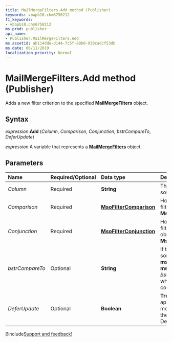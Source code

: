```yaml
---
title: MailMergeFilters.Add method (Publisher)
keywords: vbapb10.chm6750212
f1_keywords:
- vbapb10.chm6750212
ms.prod: publisher
api_name:
- Publisher.MailMergeFilters.Add
ms.assetid: ab114dda-d144-7c5f-88b0-930cadcf53db
ms.date: 06/11/2019
localization_priority: Normal
---
```



# MailMergeFilters.Add method (Publisher)

Adds a new filter criterion to the specified **MailMergeFilters** object.


## Syntax

_expression_.**Add** (_Column_, _Comparison_, _Conjunction_, _bstrCompareTo_, _DeferUpdate_)

_expression_ A variable that represents a **[MailMergeFilters](Publisher.MailMergeFilters.md)** object.


## Parameters

|Name|Required/Optional|Data type|Description|
|:-----|:-----|:-----|:-----|
|_Column_|Required| **String**|The name of the table in the data source.|
|_Comparison_ |Required| **[MsoFilterComparison](Office.MsoFilterComparison.md)**  |How the data in the table is filtered. Can be one of the **MsoFilterComparison** constants.|
|_Conjunction_|Required| **[MsoFilterConjunction](office.msofilterconjunction.md)**|How this filter relates to other filters in the **MailMergeFilters** object. Can be one of the **MsoFilterConjunction** constants.|
|_bstrCompareTo_|Optional| **String**|If the _Comparison_ argument is something other than **msoFilterComparisonIsBlank** or **msoFilterComparisonIsNotBlank**, _bstrCompareTo_ is a string to which the data in the table is compared.|
|_DeferUpdate_|Optional| **Boolean**| **True** to queue the filters and apply them when the **ApplyFilter** method is called. **False** to apply the filter condition immediately. Default is **False**.|



[!include[Support and feedback](~/includes/feedback-boilerplate.md)]